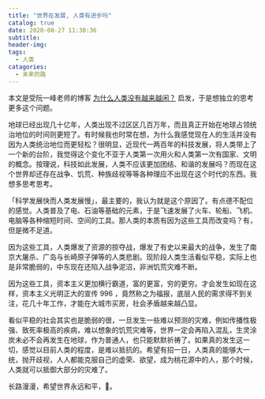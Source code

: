```yaml
---
title: "世界在发展, 人类有进步吗"
catalog: true
date: 2020-08-27 11:30:36
subtitle:
header-img:
tags:
  - 人类
catagories:
  - 未来的路
---
```


本文是受阮一峰老师的博客 [为什么人类没有越来越闲？](http://www.ruanyifeng.com/blog/2020/08/weekly-issue-121.html) 启发，于是想独立的思考更多这个问题。

地球已经出现几十亿年，人类出现不过区区几百万年，而且真正开始在地球占领统治地位的时间则更短了。有时候我也时常在想，为什么我感觉现在人的生活并没有因为人类统治地位而更轻松？很明显，近现代一两百年的科技发展，将人类带上了一个新的台阶，我觉得这个变化不亚于人类第一次用火和人类第一次有国家、文明的概念。按理说，科技如此发展，人类不应该更加团结、和谐的发展吗？而现在这个世界却还存在战争、饥荒、种族歧视等等各种理应不出现在这个时代的东西。我想多思考思考。

「科学发展快而人类发展慢」，最主要的，我认为就是这个原因了。有点德不配位的感觉。人类普及了电、石油等基础的元素，于是飞速发展了火车、轮船、飞机、电脑等各种缩短时间、空间的工具。那人类的本质有因为这些工具而改变吗？有，但是微不足道。

因为这些工具，人类爆发了资源的掠夺战，爆发了有史以来最大的战争，发生了南京大屠杀、广岛与长崎原子弹等的人类悲剧。现阶段人类生活看似平稳，实际上也是非常脆弱的，中东现在还陷入战争泥沼，非洲饥荒灾难不断。

因为这些工具，资本主义更加横行霸道，富的更富，穷的更穷。才会发生如现在这样，资本主义光明正大的宣传 996 ，竟然称之为福报，底层人民的需求得不到关注，花几十年工作，才能在大城市买房，社会矛盾越来越凸显。

看似平稳的社会其实也是脆弱的很，一旦发生一些难以预测的灾难，例如传播性极强、致死率极高的疾病，难以想象的饥荒灾难等，世界一定会再陷入混乱，生灵涂炭未必不会再发生在地球，作为普通人，也只能默默祈祷了。如果真的发生这一切，感觉以目前人类的程度，是难以抵抗的。希望有招一日，人类真的能够大一统，抛开歧视，人人都能克服自己的虚荣、欲望，成为桃花源中的人，那个时候，人类就可以抵御大部分的灾难了。

长路漫漫，希望世界永远和平，🙏。
